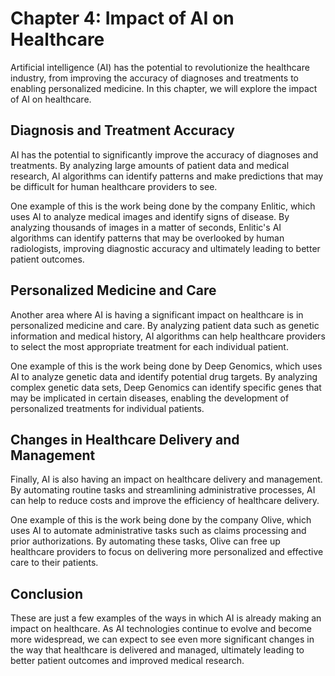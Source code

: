 Chapter 4: Impact of AI on Healthcare
=====================================

Artificial intelligence (AI) has the potential to revolutionize the healthcare industry, from improving the accuracy of diagnoses and treatments to enabling personalized medicine. In this chapter, we will explore the impact of AI on healthcare.

Diagnosis and Treatment Accuracy
--------------------------------

AI has the potential to significantly improve the accuracy of diagnoses and treatments. By analyzing large amounts of patient data and medical research, AI algorithms can identify patterns and make predictions that may be difficult for human healthcare providers to see.

One example of this is the work being done by the company Enlitic, which uses AI to analyze medical images and identify signs of disease. By analyzing thousands of images in a matter of seconds, Enlitic's AI algorithms can identify patterns that may be overlooked by human radiologists, improving diagnostic accuracy and ultimately leading to better patient outcomes.

Personalized Medicine and Care
------------------------------

Another area where AI is having a significant impact on healthcare is in personalized medicine and care. By analyzing patient data such as genetic information and medical history, AI algorithms can help healthcare providers to select the most appropriate treatment for each individual patient.

One example of this is the work being done by Deep Genomics, which uses AI to analyze genetic data and identify potential drug targets. By analyzing complex genetic data sets, Deep Genomics can identify specific genes that may be implicated in certain diseases, enabling the development of personalized treatments for individual patients.

Changes in Healthcare Delivery and Management
---------------------------------------------

Finally, AI is also having an impact on healthcare delivery and management. By automating routine tasks and streamlining administrative processes, AI can help to reduce costs and improve the efficiency of healthcare delivery.

One example of this is the work being done by the company Olive, which uses AI to automate administrative tasks such as claims processing and prior authorizations. By automating these tasks, Olive can free up healthcare providers to focus on delivering more personalized and effective care to their patients.

Conclusion
----------

These are just a few examples of the ways in which AI is already making an impact on healthcare. As AI technologies continue to evolve and become more widespread, we can expect to see even more significant changes in the way that healthcare is delivered and managed, ultimately leading to better patient outcomes and improved medical research.

